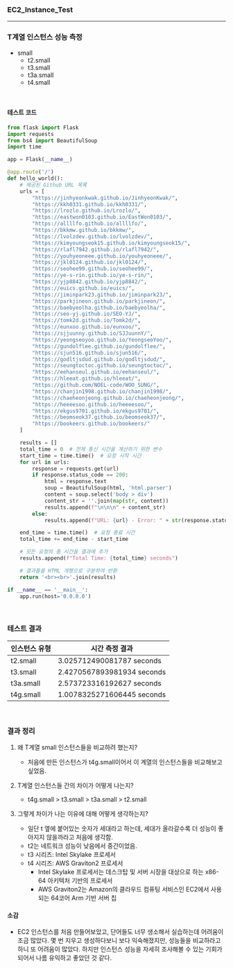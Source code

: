 ### EC2_Instance_Test

<hr>

### T계열 인스턴스 성능 측정

- small
  - t2.small
  - t3.small
  - t3a.small
  - t4.small

<br>

#### 테스트 코드

```python
from flask import Flask
import requests
from bs4 import BeautifulSoup
import time

app = Flask(__name__)

@app.route('/')
def hello_world():
    # 제공된 Github URL 목록
    urls = [
        "https://jinhyeonkwak.github.io/JinhyeonKwak/",
        "https://kkh0331.github.io/kkh0331/",
        "https://lrozlo.github.io/Lrozlo/",
        "https://eastwon0103.github.io/EastWon0103/",
        "https://allllfo.github.io/allllfo/",
        "https://bkkmw.github.io/bkkmw/",
        "https://lvolzdev.github.io/lvolzdev/",
        "https://kimyoungseok15.github.io/kimyoungseok15/",
        "https://rlafl7942.github.io/rlafl7942/",
        "https://youhyeoneee.github.io/youhyeoneee/",
        "https://jkl0124.github.io/jkl0124/",
        "https://seohee99.github.io/seohee99/",
        "https://ye-s-rin.github.io/ye-s-rin/",
        "https://yjp8842.github.io/yjp8842/",
        "https://euics.github.io/euics/",
        "https://jiminpark23.github.io/jiminpark23/",
        "https://parkjineon.github.io/parkjineon/",
        "https://baebyeolha.github.io/baebyeolha/",
        "https://seo-yj.github.io/SEO-YJ/",
        "https://tomk2d.github.io/Tomk2d/",
        "https://eunxoo.github.io/eunxoo/",
        "https://sjjuunny.github.io/SJJuunnY/",
        "https://yeongseoyoo.github.io/YeongseoYoo/",
        "https://gundolflee.github.io/gundolflee/",
        "https://sjun516.github.io/sjun516/",
        "https://godltjsdud.github.io/godltjsdud/",
        "https://seungtoctoc.github.io/seungtoctoc/",
        "https://eehanseul.github.io/eehanseul/",
        "https://hleeat.github.io/hleeat/",
        "https://github.com/NOEL-code/WOO_SUNG/",
        "https://chanjin1998.github.io/chanjin1998/",
        "https://chaeheonjeong.github.io/chaeheonjeong/",
        "https://heeeesoo.github.io/heeeesoo/",
        "https://ekgus9701.github.io/ekgus9701/",
        "https://beomseok37.github.io/beomseok37/",
        "https://bookeers.github.io/bookeers/"
    ]

    results = []
    total_time = 0  # 전체 통신 시간을 계산하기 위한 변수
    start_time = time.time()  # 요청 시작 시간
    for url in urls:
        response = requests.get(url)
        if response.status_code == 200:
            html = response.text
            soup = BeautifulSoup(html, 'html.parser')
            content = soup.select('body > div')
            content_str = ''.join(map(str, content))
            results.append(f"\n\n\n" + content_str)
        else:
            results.append(f"URL: {url} - Error: " + str(response.status_code))

    end_time = time.time()  # 요청 종료 시간
    total_time += end_time - start_time

    # 모든 요청의 총 시간을 결과에 추가
    results.append(f"Total Time: {total_time} seconds")

    # 결과들을 HTML 개행으로 구분하여 반환
    return '<br><br>'.join(results)

if __name__ == '__main__':
    app.run(host='0.0.0.0')
```

<br>

### 테스트 결과

|인스턴스 유형|시간 측정 결과|
|------|---|
|t2.small|3.025712490081787 seconds|
|t3.small|2.4270567893981934 seconds|
|t3a.small|2.573723316192627 seconds|
|t4g.small|1.0078325271606445 seconds|

<br>

### 결과 정리

1. 왜 T계열 small 인스턴스들을 비교하려 했는지?
	- 처음에 만든 인스턴스가 t4g.small이어서 이 계열의 인스턴스들을 비교해보고 싶었음.

2. T계열 인스턴스들 간의 차이가 어떻게 나는지?
	- t4g.small > t3.small > t3a.small > t2.small

3. 그렇게 차이가 나는 이유에 대해 어떻게 생각하는지?
	- 일단 t 옆에 붙어있는 숫자가 세대라고 하는데, 세대가 올라갈수록 더 성능이 
		좋아지지 않을까라고 처음에 생각함.
	- t2는 네트워크 성능이 낮음에서 중간이었음.
	- t3 시리즈: Intel Skylake 프로세서
	- t4 시리즈: AWS Graviton2 프로세서
		- Intel Skylake 프로세서는 데스크탑 및 서버 시장을 대상으로 하는 x86-64 아키텍처 기반의 프로세서
		- AWS Graviton2는 Amazon의 클라우드 컴퓨팅 서비스인 EC2에서 사용되는 64코어 Arm 기반 서버 칩

#### 소감
- EC2 인스턴스를 처음 만들어보았고, 단어들도 너무 생소해서 실습하는데 어려움이 조금 많았다. 몇 번 지우고 생성하다보니 보다 익숙해졌지만, 성능들을 비교하라고 하니 또 어려움이 많았다.
하지만 인스턴스 성능을 자세히 조사해볼 수 있는 기회가 되어서 나름 유익하고 좋았던 것 같다.
	